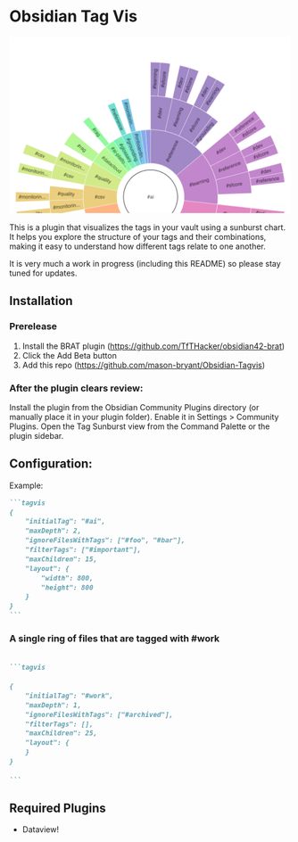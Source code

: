 # Obsidian Tag Vis

<img src="./screenshot.png" />

This is a plugin that visualizes the tags in your vault using a sunburst chart. It helps you explore the structure of your tags and their combinations, making it easy to understand how different tags relate to one another. 

It is very much a work in progress (including this README) so please stay tuned for updates.

## Installation

### Prerelease
1. Install the BRAT plugin (https://github.com/TfTHacker/obsidian42-brat) 
2. Click the Add Beta button
3. Add this repo (https://github.com/mason-bryant/Obsidian-Tagvis)

### After the plugin clears review:
Install the plugin from the Obsidian Community Plugins directory (or manually place it in your plugin folder).
Enable it in Settings > Community Plugins.
Open the Tag Sunburst view from the Command Palette or the plugin sidebar.

## Configuration:

Example:
~~~markdown
```tagvis
{
	"initialTag": "#ai",
	"maxDepth": 2,
	"ignoreFilesWithTags": ["#foo", "#bar"],
	"filterTags": ["#important"],
	"maxChildren": 15,
	"layout": {
		"width": 800,
		"height": 800
	}
}
```
~~~


### A single ring of files that are tagged with #work

~~~markdown

```tagvis

{
	"initialTag": "#work",
	"maxDepth": 1,
	"ignoreFilesWithTags": ["#archived"],
	"filterTags": [],
	"maxChildren": 25,
	"layout": {
	}
}

```
~~~


## Required Plugins
* Dataview!